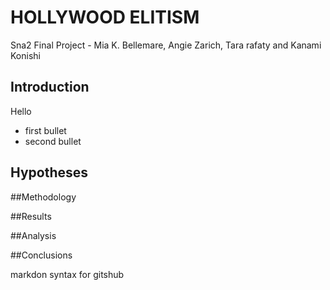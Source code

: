 # HOLLYWOOD ELITISM
Sna2 Final Project - Mia K. Bellemare, Angie Zarich, Tara rafaty and Kanami Konishi

## Introduction
Hello
- first bullet
- second bullet

## Hypotheses


##Methodology


##Results



##Analysis


##Conclusions 



markdon syntax for gitshub
